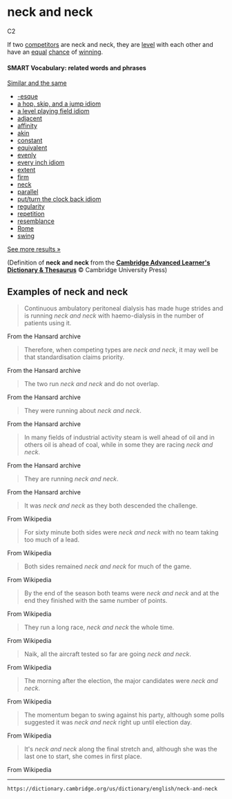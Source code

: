 # neck and neck

C2

If two [competitors](https://dictionary.cambridge.org/us/dictionary/english/competitor "competitors") are neck and neck, they are [level](https://dictionary.cambridge.org/us/dictionary/english/level "level") with each other and have an [equal](https://dictionary.cambridge.org/us/dictionary/english/equal "equal") [chance](https://dictionary.cambridge.org/us/dictionary/english/chance "chance") of [winning](https://dictionary.cambridge.org/us/dictionary/english/winning "winning").

#### SMART Vocabulary: related words and phrases

[Similar and the same](https://dictionary.cambridge.org/us/topics/comparing-and-classifying/similar-and-the-same/ "Words and phrases related to neck and neck in the topic Similar and the same")

-   [\-esque]( https://dictionary.cambridge.org/us/dictionary/english/esque?topic=similar-and-the-same  "-esque")
-   [a hop, skip, and a jump idiom]( https://dictionary.cambridge.org/us/dictionary/english/a-hop-skip-and-a-jump?topic=similar-and-the-same  "a hop, skip, and a jump idiom")
-   [a level playing field idiom]( https://dictionary.cambridge.org/us/dictionary/english/a-level-playing-field?topic=similar-and-the-same  "a level playing field idiom")
-   [adjacent]( https://dictionary.cambridge.org/us/dictionary/english/adjacent?topic=similar-and-the-same  "adjacent")
-   [affinity]( https://dictionary.cambridge.org/us/dictionary/english/affinity?topic=similar-and-the-same  "affinity")
-   [akin]( https://dictionary.cambridge.org/us/dictionary/english/akin?topic=similar-and-the-same  "akin")
-   [constant]( https://dictionary.cambridge.org/us/dictionary/english/constant?topic=similar-and-the-same  "constant")
-   [equivalent]( https://dictionary.cambridge.org/us/dictionary/english/equivalent?topic=similar-and-the-same  "equivalent")
-   [evenly]( https://dictionary.cambridge.org/us/dictionary/english/evenly?topic=similar-and-the-same  "evenly")
-   [every inch idiom]( https://dictionary.cambridge.org/us/dictionary/english/every-inch?topic=similar-and-the-same  "every inch idiom")
-   [extent]( https://dictionary.cambridge.org/us/dictionary/english/extent?topic=similar-and-the-same  "extent")
-   [firm]( https://dictionary.cambridge.org/us/dictionary/english/firm?topic=similar-and-the-same  "firm")
-   [neck]( https://dictionary.cambridge.org/us/dictionary/english/neck?topic=similar-and-the-same  "neck")
-   [parallel]( https://dictionary.cambridge.org/us/dictionary/english/parallel?topic=similar-and-the-same  "parallel")
-   [put/turn the clock back idiom]( https://dictionary.cambridge.org/us/dictionary/english/put-turn-the-clock-back?topic=similar-and-the-same  "put/turn the clock back idiom")
-   [regularity]( https://dictionary.cambridge.org/us/dictionary/english/regularity?topic=similar-and-the-same  "regularity")
-   [repetition]( https://dictionary.cambridge.org/us/dictionary/english/repetition?topic=similar-and-the-same  "repetition")
-   [resemblance]( https://dictionary.cambridge.org/us/dictionary/english/resemblance?topic=similar-and-the-same  "resemblance")
-   [Rome]( https://dictionary.cambridge.org/us/dictionary/english/rome?topic=similar-and-the-same  "Rome")
-   [swing]( https://dictionary.cambridge.org/us/dictionary/english/swing?topic=similar-and-the-same  "swing")

[See more results »](https://dictionary.cambridge.org/us/topics/comparing-and-classifying/similar-and-the-same/ "Words and phrases related to neck and neck in the topic Similar and the same")

(Definition of **neck and neck** from the [**Cambridge Advanced Learner's Dictionary & Thesaurus**](https://dictionary.cambridge.org/us/dictionary/english/ "Cambridge Advanced Learner's Dictionary & Thesaurus") © Cambridge University Press)

## Examples of neck and neck

>Continuous ambulatory peritoneal dialysis has made huge strides and is running _neck_ _and_ _neck_ with haemo-dialysis in the number of patients using it.

From the Hansard archive

>Therefore, when competing types are _neck_ _and_ _neck_, it may well be that standardisation claims priority.

From the Hansard archive


>The two run _neck_ _and_ _neck_ and do not overlap.

From the Hansard archive  

>They were running about _neck_ _and_ _neck_.

From the Hansard archive  

>In many fields of industrial activity steam is well ahead of oil and in others oil is ahead of coal, while in some they are racing _neck_ _and_ _neck_.

From the Hansard archive  

>They are running _neck_ _and_ _neck_.

From the Hansard archive  

>It was _neck_ _and_ _neck_ as they both descended the challenge.

From Wikipedia  

>For sixty minute both sides were _neck_ _and_ _neck_ with no team taking too much of a lead.

From Wikipedia  

>Both sides remained _neck_ _and_ _neck_ for much of the game.

From Wikipedia 

>By the end of the season both teams were _neck_ _and_ _neck_ and at the end they finished with the same number of points.

From Wikipedia

>They run a long race, _neck_ _and_ _neck_ the whole time.

From Wikipedia

>Naik, all the aircraft tested so far are going _neck_ _and_ _neck_.

From Wikipedia

  

>The morning after the election, the major candidates were _neck_ _and_ _neck_.

From Wikipedia

  

>The momentum began to swing against his party, although some polls suggested it was _neck_ _and_ _neck_ right up until election day.

From Wikipedia

>It's _neck_ _and_ _neck_ along the final stretch and, although she was the last one to start, she comes in first place.

From Wikipedia

---
`https://dictionary.cambridge.org/us/dictionary/english/neck-and-neck`